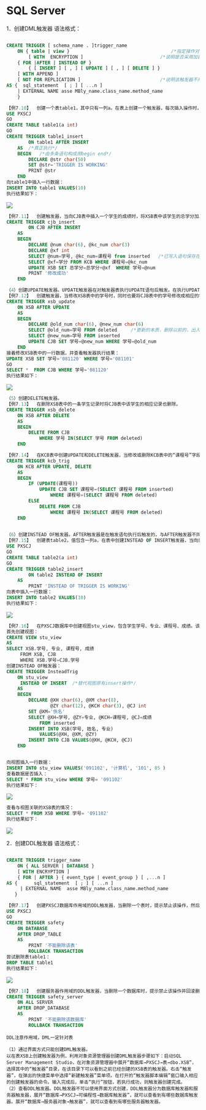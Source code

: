 # SQL Server

1．创建DML触发器
语法格式：

```sql

CREATE TRIGGER [ schema_name . ]trigger_name 
	ON { table | view } 									/*指定操作对象*/
		[ WITH  ENCRYPTION ]							/*说明是否采用加密方式*/
	{ FOR |AFTER | INSTEAD OF } 
		{ [ INSERT ] [ , ] [ UPDATE ] [ , ] [ DELETE ] } 
	[ WITH APPEND ] 
	[ NOT FOR REPLICATION ] 							/*说明该触发器不用于复制*/
AS {  sql_statement  [ ; ] [ ...n ]
	| EXTERNAL NAME asse MBly_name.class_name.method_name 
	}


```



```sql
【例7.10】  创建一个表table1，其中只有一列a。在表上创建一个触发器，每次插入操作时，将变量@str的值设为“TRIGGER IS WORKING”并显示。
USE PXSCJ
GO
CREATE TABLE table1(a int)
GO
CREATE TRIGGER table1_insert
		ON table1 AFTER INSERT
	AS	/*真正执行*/
	BEGIN	/*由多条语句构成用begin end*/
		DECLARE @str char(50)
		SET @str='TRIGGER IS WORKING'
		PRINT @str
	END
向table1中插入一行数据：
INSERT INTO table1 VALUES(10)
执行结果如下：

```

![](https://raw.githubusercontent.com/ZanderZhao/images/master/img2019/20191218103248.png)

```sql
【例7.11】  创建触发器，当向CJB表中插入一个学生的成绩时，将XSB表中该学生的总学分加上添加的课程的学分。
CREATE TRIGGER cjb_insert
		ON CJB AFTER INSERT
	AS
	BEGIN
		DECLARE @num char(6), @kc_num char(3)
		DECLARE @xf int
		SELECT @num=学号, @kc_num=课程号 from inserted	/*已写入语句保存在哪*/
		SELECT @xf=学分 FROM KCB WHERE 课程号=@kc_num
		UPDATE XSB SET 总学分=总学分+@xf  WHERE 学号=@num
		PRINT '修改成功'
	END

```



```sql
（4）创建UPDATE触发器。UPDATE触发器在对触发器表执行UPDATE语句后触发。在执行UPDATE触发器时，将触发器表的原记录保存到deleted临时表中，将修改后的记录保存到inserted临时表中。
【例7.12】  创建触发器，当修改XSB表中的学号时，同时也要将CJB表中的学号修改成相应的学号（假设XSB表和CJB表之间没有定义外键约束）。
CREATE TRIGGER xsb_update
	ON XSB AFTER UPDATE
	AS
	BEGIN
		DECLARE @old_num char(6), @new_num char(6)
		SELECT @old_num=学号 FROM deleted		/*更新的本质，删除以前的，出入新的*/
		SELECT @new_num=学号 FROM inserted
		UPDATE CJB SET 学号=@new_num WHERE 学号=@old_num
	END
接着修改XSB表中的一行数据，并查看触发器执行结果：
UPDATE XSB SET 学号='081120' WHERE 学号='081101'
GO
SELECT *  FROM CJB WHERE 学号='081120'
执行结果如下：
```

![](https://raw.githubusercontent.com/ZanderZhao/images/master/img2019/20191218103836.png)

```sql
（5）创建DELETE触发器。
【例7.13】  在删除XSB表中的一条学生记录时将CJB表中该学生的相应记录也删除。
CREATE TRIGGER xsb_delete
	ON XSB AFTER DELETE
	AS
	BEGIN
		DELETE FROM CJB 
			WHERE 学号 IN(SELECT 学号 FROM deleted)
	END


```



```sql
【例7.14】  在KCB表中创建UPDATE和DELETE触发器，当修改或删除KCB表中的“课程号”字段时，同时修改或删除CJB表中的该课程号。
CREATE TRIGGER kcb_trig
	ON KCB AFTER UPDATE, DELETE
	AS
	BEGIN
		IF (UPDATE(课程号))
			UPDATE CJB SET 课程号=(SELECT 课程号 FROM inserted)
				WHERE 课程号=(SELECT 课程号 FROM deleted)
		ELSE
			DELETE FROM CJB 
				WHERE 课程号 IN(SELECT 课程号 FROM deleted)
	END
 


```



```sql
（6）创建INSTEAD OF触发器。AFTER触发器是在触发语句执行后触发的，与AFTER触发器不同的是，INSTEAD OF触发器触发时只执行触发器内部的SQL语句，而不执行激活该触发器的SQL语句。一个表或视图中只能有一个INSTEAD OF触发器。
【例7.15】  创建表table2，值包含一列a，在表中创建INSTEAD OF INSERT触发器，当向表中插入记录时显示相应消息。
USE PXSCJ
GO
CREATE TABLE table2(a int)
GO
CREATE TRIGGER table2_insert
		ON table2 INSTEAD OF INSERT
	AS
		PRINT 'INSTEAD OF TRIGGER IS WORKING'
向表中插入一行数据：
INSERT INTO table2 VALUES(10)
执行结果如下：


```

![](https://raw.githubusercontent.com/ZanderZhao/images/master/img2019/20191218104208.png)



```sql
【例7.16】  在PXSCJ数据库中创建视图stu_view，包含学生学号、专业、课程号、成绩。该视图依赖于表XSB和CJB，是不可更新视图。可以在视图上创建INSTEAD OF触发器，当向视图中插入数据时分别向表XSB和CJB插入数据，从而实现向视图插入数据的功能。
首先创建视图：
CREATE VIEW stu_view
AS 
SELECT XSB.学号, 专业, 课程号, 成绩
	 FROM XSB, CJB
	 WHERE XSB.学号=CJB.学号
创建INSTEAD OF触发器：
CREATE TRIGGER InsteadTrig
	ON stu_view
	 INSTEAD OF INSERT	/*替代视图原有insert操作*/
	AS
	BEGIN
		DECLARE @XH char(6), @XM char(8),
				@ZY char(12), @KCH char(3), @CJ int
		SET @XM='佚名'
		SELECT @XH=学号, @ZY=专业, @KCH=课程号, @CJ=成绩
			FROM inserted
		INSERT INTO XSB(学号, 姓名, 专业) 
			VALUES(@XH, @XM, @ZY)
		INSERT INTO CJB VALUES(@XH, @KCH, @CJ)
	END



```



```sql
向视图插入一行数据：
INSERT INTO stu_view VALUES('091102', '计算机', '101', 85 )
查看数据是否插入：
SELECT * FROM stu_view WHERE 学号= '091102'
执行结果如下：


```

![](https://raw.githubusercontent.com/ZanderZhao/images/master/img2019/20191218104507.png)



```sql
查看与视图关联的XSB表的情况：
SELECT * FROM XSB WHERE 学号= '091102'
执行结果如下：


```

![](https://raw.githubusercontent.com/ZanderZhao/images/master/img2019/20191218104521.png)



2．创建DDL触发器
语法格式：

```sql

CREATE TRIGGER trigger_name 
	ON { ALL SERVER | DATABASE } 
	[ WITH ENCRYPTION ]
	{ FOR | AFTER } { event_type | event_group } [ ,...n ]
AS {	  sql_statement  [ ; ] [ ...n ]
	 | EXTERNAL NAME  asse MBly_name.class_name.method_name
   }


```



```sql
【例7.17】  创建PXSCJ数据库作用域的DDL触发器，当删除一个表时，提示禁止该操作，然后回滚删除表的操作。
USE PXSCJ
GO
CREATE TRIGGER safety
	ON DATABASE
	AFTER DROP_TABLE
	AS
		PRINT '不能删除该表'
		ROLLBACK TRANSACTION
尝试删除表table1：
DROP TABLE table1
执行结果如下：


```

![](https://raw.githubusercontent.com/ZanderZhao/images/master/img2019/20191218104847.png)



```sql
【例7.18】  创建服务器作用域的DDL触发器，当删除一个数据库时，提示禁止该操作并回滚删除数据库的操作。
CREATE TRIGGER safety_server
	ON ALL SERVER
	AFTER DROP_DATABASE
	AS
		PRINT '不能删除该数据库'
		ROLLBACK TRANSACTION


```





```
DDL注意作用域，DML一定针对表
```





```
（1）通过界面方式只能创建DML触发器。
以在表XSB上创建触发器为例，利用对象资源管理器创建DML触发器步骤如下：启动SQL Server Management Studio，在对象资源管理器中展开“数据库→PXSCJ→表→dbo.XSB”，选择其中的“触发器”目录，在该目录下可以看到之前已经创建的XSB表的触发器。右击“触发器”，在弹出的快捷菜单中选择“新建触发器”菜单项。在打开的“触发器脚本编辑”窗口输入相应的创建触发器的命令。输入完成后，单击“执行”按钮，若执行成功，则触发器创建完成。
（2）查看DDL触发器。DDL触发器不可以使用界面方式创建，DDL触发器分为数据库触发器和服务器触发器，展开“数据库→PXSCJ→可编程性→数据库触发器”，就可以查看到有哪些数据库触发器。展开“数据库→服务器对象→触发器”，就可以查看到有哪些服务器触发器。
```



































